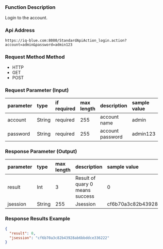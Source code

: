 
### Function Description

Login to the account.

### Api Address
```HTTP
https://iq-blue.com:8080/StandardApiAction_login.action?account=admin&password=admin123
```

### Request Method Method

- HTTP 
- GET 
- POST

### Request Parameter (Input)
| parameter |  type |  if required | max length  | description  | sample value  |
| :------------ | :------------ | :------------ | :------------ | :------------ | :------------ |
| account  |  String |  required | 255 | account name  |admin  |
| password  |  String |  required | 255 | account password  |admin123  |

### Response Parameter (Output)
| parameter     |  type         |  max length   | description   | sample value  |
| :------------ | :------------ | :------------ | :------------ | :------------ |
| result  |  Int    |   3   | Result of quary 0 means success  | 0|
| jsession |  String |   255 | Jsession               | cf6b70a3c82b43928ab6bbddce336222|

### Response Results Example

```JSON
{
  "result": 0,
  "jsession": "cf6b70a3c82b43928ab6bbddce336222"
}
```